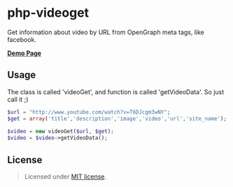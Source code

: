 php-videoget
============

Get information about video by URL from OpenGraph meta tags, like facebook.

__<a href="http://creativedream.net/plugins/php-video-get/" target="_blank">Demo Page</a>__

Usage
-------
The class is called 'videoGet', and function is called 'getVideoData'. So just call it ;)
~~~ php
$url = "http://www.youtube.com/watch?v=T6DJcgm3wNY";
$get = array('title','description','image','video','url','site_name');
	
$video = new videoGet($url, $get);
$video = $video->getVideoData();
~~~~

License
-------
> Licensed under <a href="http://opensource.org/licenses/MIT">MIT license</a>.
